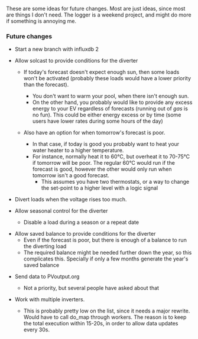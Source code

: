 These are some ideas for future changes. Most are just ideas, since most are things I don't need. The logger is a weekend project, and might do more if something is annoying me.

### **Future changes** ###

- Start a new branch with influxdb 2

+ Allow solcast to provide conditions for the diverter
	+ If today's forecast doesn't expect enough sun, then some loads won't be activated (probably these loads would have a lower priority than the forecast).
		- You don't want to warm your pool, when there isn't enough sun.
		- On the other hand, you probably would like to provide any excess energy to your EV regardless of forecasts (running out of _gas_ is no fun). This could be either energy excess or by time (some users have lower rates during some hours of the day)

	+ Also have an option for when tomorrow's forecast is poor.
		- In that case, if today is good you probably want to heat your water heater to a higher temperature.
		- For instance, normally heat it to 60°C, but overheat it to 70-75°C if tomorrow will be poor. The regular 60°C would run if the forecast is good, however the other would only run when tomorrow isn't a good forecast.
			- This assumes you have two thermostats, or a way to change the set-point to a higher level with a logic signal

- Divert loads when the voltage rises too much.

- Allow seasonal control for the diverter
	- Disable a load during a season or a repeat date

+ Allow saved balance to provide conditions for the diverter
	+ Even if the forecast is poor, but there is enough of a balance to run the diverting load
	+ The required balance might be needed further down the year, so this complicates this. Specially if only a few months generate the year's saved balance

* Send data to PVoutput.org
	- Not a priority, but several people have asked about that

* Work with multiple inverters.
	- This is probably pretty low on the list, since it needs a major rewrite. Would have to call do_map through workers. The reason is to keep the total execution within 15-20s, in order to allow data updates every 30s.
